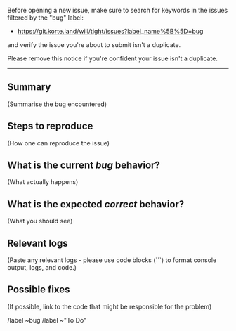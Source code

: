 Before opening a new issue, make sure to search for keywords in the issues
filtered by the "bug" label:

- https://git.korte.land/will/tight/issues?label_name%5B%5D=bug

and verify the issue you're about to submit isn't a duplicate.

Please remove this notice if you're confident your issue isn't a duplicate.

------

## Summary
(Summarise the bug encountered)

## Steps to reproduce
(How one can reproduce the issue)

## What is the current *bug* behavior?
(What actually happens)

## What is the expected *correct* behavior?
(What you should see)

## Relevant logs
(Paste any relevant logs - please use code blocks (```) to format console output,
logs, and code.)

## Possible fixes
(If possible, link to the code that might be responsible for the problem)

/label ~bug
/label ~"To Do"

